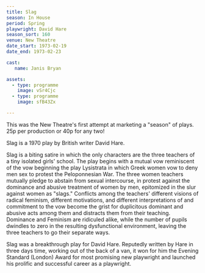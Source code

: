 ```yaml
---
title: Slag
season: In House
period: Spring
playwright: David Hare
season_sort: 160
venue: New Theatre
date_start: 1973-02-19
date_end: 1973-02-23

cast:
   name: Janis Bryan

assets:
  - type: programme
    image: vSr4Cjc
  - type: programme
    image: sfB43Zx

---
```


This was the New Theatre's first attempt at marketing a "season" of plays. 25p per production or 40p for any two!

Slag is a 1970 play by British writer David Hare.

Slag is a biting satire in which the only characters are the three teachers of a tiny isolated girls' school. The play begins with a mutual vow reminiscent of the vow beginning the play Lysistrata in which Greek women vow to deny men sex to protest the Peloponnesian War. The three women teachers mutually pledge to abstain from sexual intercourse, in protest against the dominance and abusive treatment of women by men, epitomized in the slur against women as "slags." Conflicts among the teachers' different visions of radical feminism, different motivations, and different interpretations of and commitment to the vow become the grist for duplicitous dominant and abusive acts among them and distracts them from their teaching. Dominance and Feminism are ridiculed alike, while the number of pupils dwindles to zero in the resulting dysfunctional environment, leaving the three teachers to go their separate ways.

Slag was a breakthrough play for David Hare. Reputedly written by Hare in three days time, working out of the back of a van, it won for him the Evening Standard (London) Award for most promising new playwright and launched his prolific and successful career as a playwright.
